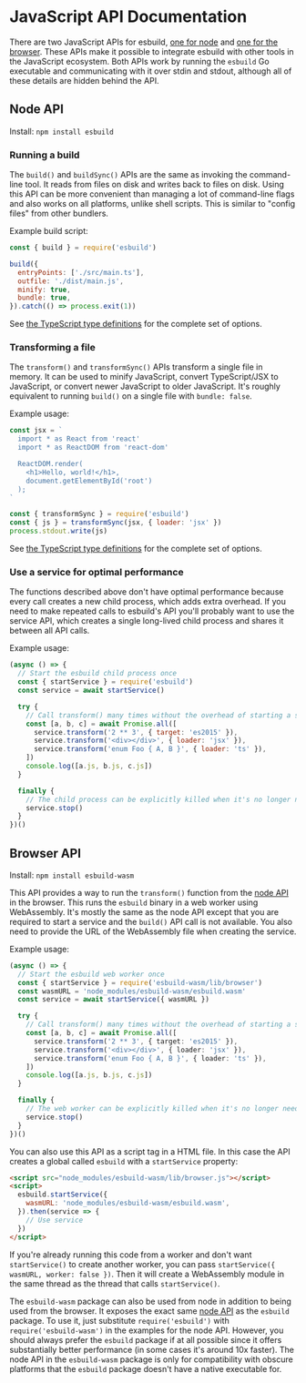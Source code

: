 # JavaScript API Documentation

There are two JavaScript APIs for esbuild, [one for node](#node-api) and [one for the browser](#browser-api). These APIs make it possible to integrate esbuild with other tools in the JavaScript ecosystem. Both APIs work by running the `esbuild` Go executable and communicating with it over stdin and stdout, although all of these details are hidden behind the API.

## Node API

Install: `npm install esbuild`

### Running a build

The `build()` and `buildSync()` APIs are the same as invoking the command-line tool. It reads from files on disk and writes back to files on disk. Using this API can be more convenient than managing a lot of command-line flags and also works on all platforms, unlike shell scripts. This is similar to "config files" from other bundlers.

Example build script:

```js
const { build } = require('esbuild')

build({
  entryPoints: ['./src/main.ts'],
  outfile: './dist/main.js',
  minify: true,
  bundle: true,
}).catch(() => process.exit(1))
```

See [the TypeScript type definitions](../lib/types.ts) for the complete set of options.

### Transforming a file

The `transform()` and `transformSync()` APIs transform a single file in memory. It can be used to minify JavaScript, convert TypeScript/JSX to JavaScript, or convert newer JavaScript to older JavaScript. It's roughly equivalent to running `build()` on a single file with `bundle: false`.

Example usage:

```js
const jsx = `
  import * as React from 'react'
  import * as ReactDOM from 'react-dom'

  ReactDOM.render(
    <h1>Hello, world!</h1>,
    document.getElementById('root')
  );
`

const { transformSync } = require('esbuild')
const { js } = transformSync(jsx, { loader: 'jsx' })
process.stdout.write(js)
```

See [the TypeScript type definitions](../lib/types.ts) for the complete set of options.

### Use a service for optimal performance

The functions described above don't have optimal performance because every call creates a new child process, which adds extra overhead. If you need to make repeated calls to esbuild's API you'll probably want to use the service API, which creates a single long-lived child process and shares it between all API calls.

Example usage:

```js
(async () => {
  // Start the esbuild child process once
  const { startService } = require('esbuild')
  const service = await startService()

  try {
    // Call transform() many times without the overhead of starting a service
    const [a, b, c] = await Promise.all([
      service.transform('2 ** 3', { target: 'es2015' }),
      service.transform('<div></div>', { loader: 'jsx' }),
      service.transform('enum Foo { A, B }', { loader: 'ts' }),
    ])
    console.log([a.js, b.js, c.js])
  }

  finally {
    // The child process can be explicitly killed when it's no longer needed
    service.stop()
  }
})()
```

## Browser API

Install: `npm install esbuild-wasm`

This API provides a way to run the `transform()` function from the [node API](#node-api) in the browser. This runs the `esbuild` binary in a web worker using WebAssembly. It's mostly the same as the node API except that you are required to start a service and the `build()` API call is not available. You also need to provide the URL of the WebAssembly file when creating the service.

Example usage:

```ts
(async () => {
  // Start the esbuild web worker once
  const { startService } = require('esbuild-wasm/lib/browser')
  const wasmURL = 'node_modules/esbuild-wasm/esbuild.wasm'
  const service = await startService({ wasmURL })

  try {
    // Call transform() many times without the overhead of starting a service
    const [a, b, c] = await Promise.all([
      service.transform('2 ** 3', { target: 'es2015' }),
      service.transform('<div></div>', { loader: 'jsx' }),
      service.transform('enum Foo { A, B }', { loader: 'ts' }),
    ])
    console.log([a.js, b.js, c.js])
  }

  finally {
    // The web worker can be explicitly killed when it's no longer needed
    service.stop()
  }
})()
```

You can also use this API as a script tag in a HTML file. In this case the API creates a global called `esbuild` with a `startService` property:

```html
<script src="node_modules/esbuild-wasm/lib/browser.js"></script>
<script>
  esbuild.startService({
    wasmURL: 'node_modules/esbuild-wasm/esbuild.wasm',
  }).then(service => {
    // Use service
  })
</script>
```

If you're already running this code from a worker and don't want `startService()` to create another worker, you can pass `startService({ wasmURL, worker: false })`. Then it will create a WebAssembly module in the same thread as the thread that calls `startService()`.

The `esbuild-wasm` package can also be used from node in addition to being used from the browser. It exposes the exact same [node API](#node-api) as the `esbuild` package. To use it, just substitute `require('esbuild')` with `require('esbuild-wasm')` in the examples for the node API. However, you should always prefer the `esbuild` package if at all possible since it offers substantially better performance (in some cases it's around 10x faster). The node API in the `esbuild-wasm` package is only for compatibility with obscure platforms that the `esbuild` package doesn't have a native executable for.
